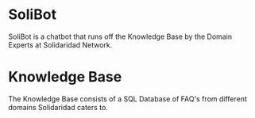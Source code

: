 # SoliBot

SoliBot is a chatbot that runs off the Knowledge Base by the Domain Experts at Solidaridad Network.

# Knowledge Base
The Knowledge Base consists of a SQL Database of FAQ's from different domains Solidaridad caters to.

